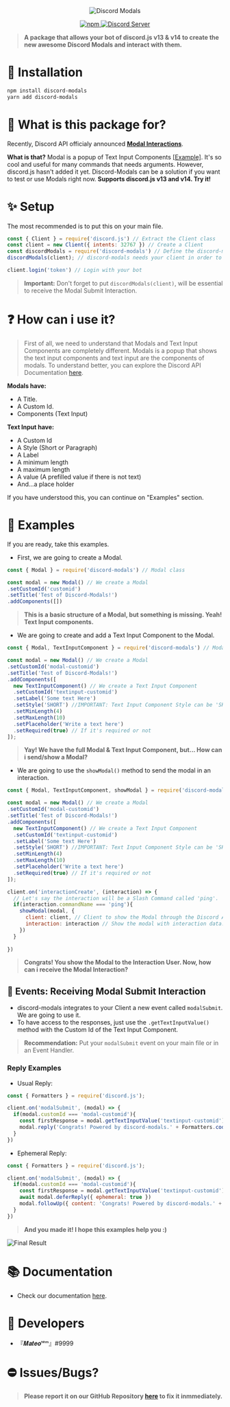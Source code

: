 <div align="center">
  <img src="https://cdn.discordapp.com/attachments/910547379617402960/942871547268436088/Discord-Modals.png" alt="Discord Modals" />
  <p align="center">
  <a href="https://www.npmjs.com/package/discord-modals">
    <img src="https://img.shields.io/npm/dt/discord-modals?style=for-the-badge" alt="npm" />
  </a>

  <a href="https://discord.gg/dscbots">
    <img src="https://img.shields.io/discord/852531635252494346?color=5865F2&label=Discord Server&style=for-the-badge" alt="Discord Server" />
  </a>
</p>

</div>

> **A package that allows your bot of discord.js v13 & v14 to create the new awesome Discord Modals and interact with them.**

# 🔎 Installation

```sh
npm install discord-modals
yarn add discord-modals
```

# 🔮 What is this package for?

Recently, Discord API officialy announced **[Modal Interactions](https://discord.com/developers/docs/change-log#interaction-modals-and-application-command-attachment-option-type)**.

**What is that?** Modal is a popup of Text Input Components [[Example]](https://media.discordapp.net/attachments/910547379617402960/942881133379612682/Modals_Test.png?width=881&height=559). It's so cool and useful for many commands that needs arguments. However, discord.js hasn't added it yet. Discord-Modals can be a solution if you want to test or use Modals right now. **Supports discord.js v13 and v14. Try it!**

# ✨ Setup
The most recommended is to put this on your main file.

```js
const { Client } = require('discord.js') // Extract the Client class
const client = new Client({ intents: 32767 }) // Create a Client
const discordModals = require('discord-modals') // Define the discord-modals package!
discordModals(client); // discord-modals needs your client in order to interact with modals

client.login('token') // Login with your bot
```

> **Important:** Don't forget to put `discordModals(client)`, will be essential to receive the Modal Submit Interaction.

# ❓ How can i use it?

> First of all, we need to understand that Modals and Text Input Components are completely different. Modals is a popup that shows the text input components and text input are the components of modals. To understand better, you can explore the Discord API Documentation [here](https://discord.com/developers/docs/interactions/message-components#text-inputs).

**Modals have:**
- A Title.
- A Custom Id.
- Components (Text Input)

**Text Input have:**
- A Custom Id
- A Style (Short or Paragraph)
- A Label
- A minimum length
- A maximum length
- A value (A prefilled value if there is not text)
- And...a place holder

If you have understood this, you can continue on "Examples" section.

# 📜 Examples

If you are ready, take this examples.

- First, we are going to create a Modal.

```js
const { Modal } = require('discord-modals') // Modal class

const modal = new Modal() // We create a Modal
.setCustomId('customid')
.setTitle('Test of Discord-Modals!')
.addComponents([])
```
> **This is a basic structure of a Modal, but something is missing. Yeah! Text Input components.**

- We are going to create and add a Text Input Component to the Modal.

```js
const { Modal, TextInputComponent } = require('discord-modals') // Modal and TextInputComponent class

const modal = new Modal() // We create a Modal
.setCustomId('modal-customid')
.setTitle('Test of Discord-Modals!')
.addComponents([
  new TextInputComponent() // We create a Text Input Component
  .setCustomId('textinput-customid')
  .setLabel('Some text Here')
  .setStyle('SHORT') //IMPORTANT: Text Input Component Style can be 'SHORT' or 'LONG'
  .setMinLength(4)
  .setMaxLength(10)
  .setPlaceholder('Write a text here')
  .setRequired(true) // If it's required or not
]);
```

> **Yay! We have the full Modal & Text Input Component, but... How can i send/show a Modal?**

- We are going to use the `showModal()` method to send the modal in an interaction.

```js
const { Modal, TextInputComponent, showModal } = require('discord-modals') // Now we extract the showModal method

const modal = new Modal() // We create a Modal
.setCustomId('modal-customid')
.setTitle('Test of Discord-Modals!')
.addComponents([
  new TextInputComponent() // We create a Text Input Component
  .setCustomId('textinput-customid')
  .setLabel('Some text Here')
  .setStyle('SHORT') //IMPORTANT: Text Input Component Style can be 'SHORT' or 'LONG'
  .setMinLength(4)
  .setMaxLength(10)
  .setPlaceholder('Write a text here')
  .setRequired(true) // If it's required or not
]);

client.on('interactionCreate', (interaction) => {
  // Let's say the interaction will be a Slash Command called 'ping'.
  if(interaction.commandName === 'ping'){
    showModal(modal, {
      client: client, // Client to show the Modal through the Discord API.
      interaction: interaction // Show the modal with interaction data.
    })
  }
  
})

```

> **Congrats! You show the Modal to the Interaction User. Now, how can i receive the Modal Interaction?**

## 📢 Events: Receiving Modal Submit Interaction

- discord-modals integrates to your Client a new event called `modalSubmit`. We are going to use it.
- To have access to the responses, just use the `.getTextInputValue()` method with the Custom Id of the Text Input Component.

> **Recommendation:** Put your `modalSubmit` event on your main file or in an Event Handler.

### Reply Examples

- Usual Reply:

```js
const { Formatters } = require('discord.js');

client.on('modalSubmit', (modal) => {
  if(modal.customId === 'modal-customid'){
    const firstResponse = modal.getTextInputValue('textinput-customid')
    modal.reply('Congrats! Powered by discord-modals.' + Formatters.codeBlock('markdown', firstResponse))
  }  
})
```

- Ephemeral Reply:

```js
const { Formatters } = require('discord.js');

client.on('modalSubmit', (modal) => {
  if(modal.customId === 'modal-customid'){
    const firstResponse = modal.getTextInputValue('textinput-customid')
    await modal.deferReply({ ephemeral: true })
    modal.followUp({ content: 'Congrats! Powered by discord-modals.' + Formatters.codeBlock('markdown', firstResponse), ephemeral: true })
  }  
})
```

> **And you made it! I hope this examples help you :)**

![Final Result](https://cdn.discordapp.com/attachments/910547379617402960/943208236478247032/Discord-Modals-Test.gif)

# 📚 Documentation
- Check our documentation [here](https://github.com/Mateo-tem/discord-modals/blob/master/DOCS.md).

# 🔨 Developers
- 『𝑴𝒂𝒕𝒆𝒐ᵗᵉᵐ』#9999

# ⛔ Issues/Bugs?
> **Please report it on our GitHub Repository [here](https://github.com/Mateo-tem/discord-modals/issues) to fix it inmmediately.**
